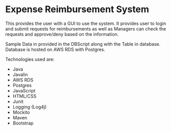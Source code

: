 # Expense Reimbursement System 

This provides the user with a GUI to use the system.
It provides user to login and submit requests for reimbursements as well as Managers can check the requests and approve/deny based on the information.

Sample Data in provided in the DBScript along with the Table in database.
Database is hosted on AWS RDS with Postgres.

Technologies used are:

* Java
* Javalin
* AWS RDS
* Postgres
* JavaScript
* HTML/CSS
* Junit
* Logging (Log4j)
* Mockito
* Maven
* Bootstrap
